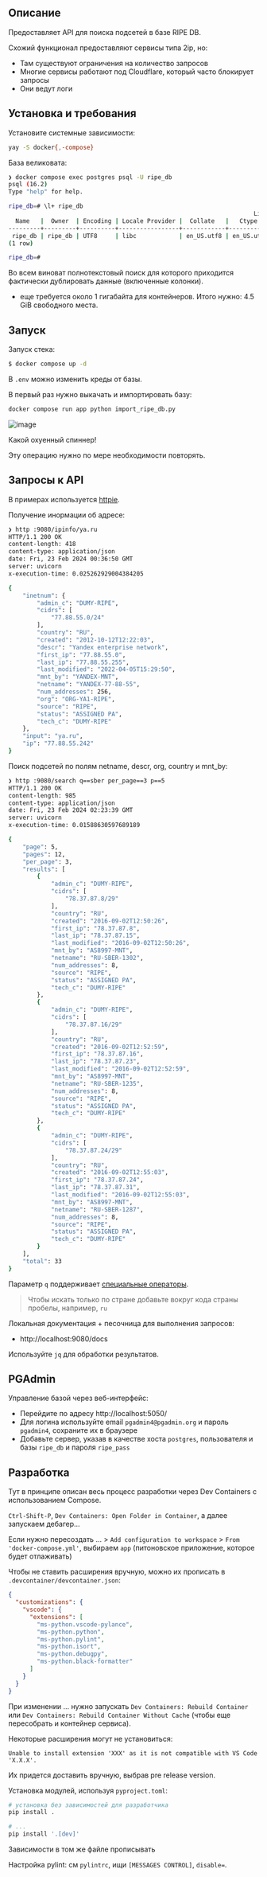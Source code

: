 ## Описание

Предоставляет API для поиска подсетей в базе RIPE DB.

Схожий функционал предоставляют сервисы типа 2ip, но:

* Там существуют ограничения на количество запросов
* Многие сервисы работают под Cloudflare, который часто блокирует запросы
* Они ведут логи

## Установка и требования

Установите системные зависимости:

```bash
yay -S docker{,-compose}
```

База великовата:

```bash
❯ docker compose exec postgres psql -U ripe_db
psql (16.2)
Type "help" for help.

ripe_db=# \l+ ripe_db
                                                                     List of databases
  Name   |  Owner  | Encoding | Locale Provider |  Collate   |   Ctype    | ICU Locale | ICU Rules | Access privileges |  Size   | Tablespace | Description 
---------+---------+----------+-----------------+------------+------------+------------+-----------+-------------------+---------+------------+-------------
 ripe_db | ripe_db | UTF8     | libc            | en_US.utf8 | en_US.utf8 |            |           |                   | 3349 MB | pg_default | 
(1 row)

ripe_db=#
```

Во всем виноват полнотекстовый поиск для которого приходится фактически дублировать данные (включенные колонки). 

+ еще требуется около 1 гигабайта для контейнеров. Итого нужно: 4.5 GiB свободного места.

## Запуск

Запуск стека:

```bash
$ docker compose up -d
```

В `.env` можно изменить креды от базы.


В первый раз нужно выкачать и импортировать базу:

```bash
docker compose run app python import_ripe_db.py
```

![image](https://github.com/s3rgeym/ripe-db-search/assets/12753171/21d3f94d-c73b-425f-8698-dfc9a20cbf2d)

Какой охуенный спиннер!

Эту операцию нужно по мере необходимости повторять.

## Запросы к API

В примерах используется [httpie](https://httpie.io/).

Получение инормации об адресе:

```bash
❯ http :9080/ipinfo/ya.ru
HTTP/1.1 200 OK
content-length: 418
content-type: application/json
date: Fri, 23 Feb 2024 00:36:50 GMT
server: uvicorn
x-execution-time: 0.025262929004384205

{
    "inetnum": {
        "admin_c": "DUMY-RIPE",
        "cidrs": [
            "77.88.55.0/24"
        ],
        "country": "RU",
        "created": "2012-10-12T12:22:03",
        "descr": "Yandex enterprise network",
        "first_ip": "77.88.55.0",
        "last_ip": "77.88.55.255",
        "last_modified": "2022-04-05T15:29:50",
        "mnt_by": "YANDEX-MNT",
        "netname": "YANDEX-77-88-55",
        "num_addresses": 256,
        "org": "ORG-YA1-RIPE",
        "source": "RIPE",
        "status": "ASSIGNED PA",
        "tech_c": "DUMY-RIPE"
    },
    "input": "ya.ru",
    "ip": "77.88.55.242"
}
```

Поиск подсетей по полям netname, descr, org, country и mnt_by:

```bash
❯ http :9080/search q==sber per_page==3 p==5
HTTP/1.1 200 OK
content-length: 985
content-type: application/json
date: Fri, 23 Feb 2024 02:23:39 GMT
server: uvicorn
x-execution-time: 0.01588630597689189

{
    "page": 5,
    "pages": 12,
    "per_page": 3,
    "results": [
        {
            "admin_c": "DUMY-RIPE",
            "cidrs": [
                "78.37.87.8/29"
            ],
            "country": "RU",
            "created": "2016-09-02T12:50:26",
            "first_ip": "78.37.87.8",
            "last_ip": "78.37.87.15",
            "last_modified": "2016-09-02T12:50:26",
            "mnt_by": "AS8997-MNT",
            "netname": "RU-SBER-1302",
            "num_addresses": 8,
            "source": "RIPE",
            "status": "ASSIGNED PA",
            "tech_c": "DUMY-RIPE"
        },
        {
            "admin_c": "DUMY-RIPE",
            "cidrs": [
                "78.37.87.16/29"
            ],
            "country": "RU",
            "created": "2016-09-02T12:52:59",
            "first_ip": "78.37.87.16",
            "last_ip": "78.37.87.23",
            "last_modified": "2016-09-02T12:52:59",
            "mnt_by": "AS8997-MNT",
            "netname": "RU-SBER-1235",
            "num_addresses": 8,
            "source": "RIPE",
            "status": "ASSIGNED PA",
            "tech_c": "DUMY-RIPE"
        },
        {
            "admin_c": "DUMY-RIPE",
            "cidrs": [
                "78.37.87.24/29"
            ],
            "country": "RU",
            "created": "2016-09-02T12:55:03",
            "first_ip": "78.37.87.24",
            "last_ip": "78.37.87.31",
            "last_modified": "2016-09-02T12:55:03",
            "mnt_by": "AS8997-MNT",
            "netname": "RU-SBER-1287",
            "num_addresses": 8,
            "source": "RIPE",
            "status": "ASSIGNED PA",
            "tech_c": "DUMY-RIPE"
        }
    ],
    "total": 33
}
```

Параметр `q` поддерживает [специальные операторы](https://www.postgresql.org/docs/current/datatype-textsearch.html#DATATYPE-TSQUERY).

> Чтобы искать только по стране добавьте вокруг кода страны пробелы, например, ` ru `

Локальная документация + песочница для выполнения запросов:

* http://localhost:9080/docs

Используйте `jq` для обработки результатов.

## PGAdmin

Управление базой через веб-интерфейс:

* Перейдите по адресу http://localhost:5050/
* Для логина используйте email `pgadmin4@pgadmin.org` и пароль `pgadmin4`, сохраните их в браузере
* Добавьте сервер, указав в качестве хоста `postgres`, пользователя и базы `ripe_db` и пароля `ripe_pass`

## Разработка

Тут в принципе описан весь процесс разработки через Dev Containers с использованием Compose.

`Ctrl-Shift-P`, `Dev Containers: Open Folder in Container`, а далее запускаем дебагер...

Если нужно пересоздать ... > `Add configuration to workspace` > `From 'docker-compose.yml'`, выбираем `app` (питоновское приложение, которое будет отлаживать)

Чтобы не ставить расширения вручную, можно их прописать в `.devcontainer/devcontainer.json`:
```json
{
  "customizations": {
    "vscode": {
      "extensions": [
        "ms-python.vscode-pylance",
        "ms-python.python",
        "ms-python.pylint",
        "ms-python.isort",
        "ms-python.debugpy",
        "ms-python.black-formatter"
      ]
    }
  }
}
```

При изменении ... нужно запускать `Dev Containers: Rebuild Container` или `Dev Containers: Rebuild Container Without Cache` (чтобы еще пересобрать и контейнер сервиса).

Некоторые расширения могут не установиться:

```
Unable to install extension 'XXX' as it is not compatible with VS Code 'X.X.X'.
```

Их придется доставить вручную, выбрав pre release version.

Установка модулей, используя `pyproject.toml`:

```bash
# установка без зависимостей для разработчика
pip install .

# ...
pip install '.[dev]'
```

Зависимости в том же файле прописывать

Настройка pylint: см `pylintrc`, ищи `[MESSAGES CONTROL]`, `disable=`.
